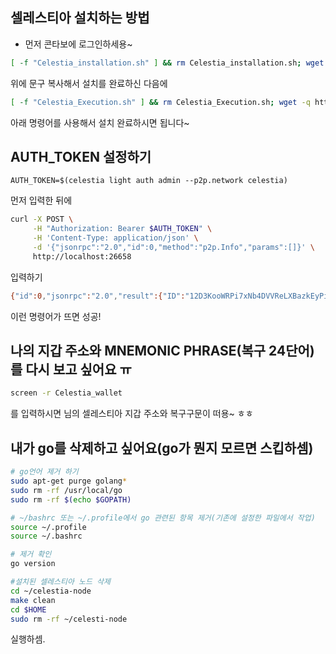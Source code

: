 ## 셀레스티아 설치하는 방법

- 먼저 콘타보에 로그인하세용~

```bash
[ -f "Celestia_installation.sh" ] && rm Celestia_installation.sh; wget -q https://raw.githubusercontent.com/byonjuk/Celestia_light/main/Celestia_installation.sh && chmod +x Celestia_installation.sh && ./Celestia_installation.sh
```

위에 문구 복사해서 설치를 완료하신 다음에

```bash
[ -f "Celestia_Execution.sh" ] && rm Celestia_Execution.sh; wget -q https://raw.githubusercontent.com/byonjuk/Celestia_light/main/Celestia_Execution.sh && chmod +x Celestia_Execution.sh && ./Celestia_Execution.sh
```

아래 명령어를 사용해서 설치 완료하시면 됩니다~

## AUTH_TOKEN 설정하기
```bahs
AUTH_TOKEN=$(celestia light auth admin --p2p.network celestia)
```
먼저 입력한 뒤에 
```bash
curl -X POST \
     -H "Authorization: Bearer $AUTH_TOKEN" \
     -H 'Content-Type: application/json' \
     -d '{"jsonrpc":"2.0","id":0,"method":"p2p.Info","params":[]}' \
     http://localhost:26658
```
입력하기

```bash
{"id":0,"jsonrpc":"2.0","result":{"ID":"12D3KooWRPi7xNb4DVVReLXBazkEyPi4oDMpdKbsexMxo4NcuAED","Addrs":["/ip4/100.42.177.209/tcp/2121","/ip4/100.42.177.209/udp/2121/webrtc-direct/certhash/uEiDne8Clv1Pobo636LRp8nMy7J20bQX1ufm53i7BSTJJ7Q","/ip4/100.42.177.209/udp/2121/webrtc-direct/certhash/uEiDne8Clv1Pobo636LRp8nMy7J20bQX1ufm53i7BSTJJ7Q","/ip4/100.42.177.209/udp/2121/quic-v1","/ip4/100.42.177.209/udp/2121/quic-v1/webtransport/certhash/uEiDAwuLtB8slFJK4lfO4xWHYeGW4QWkVyVhXjIkmH4KaNA/certhash/uEiCdKGuPzH_hMXf_RDFuBcZJI4PwLPoN_7oYwFJvG1h73Q","/ip4/100.42.177.209/udp/2121/quic-v1/webtransport/certhash/uEiDAwuLtB8slFJK4lfO4xWHYeGW4QWkVyVhXjIkmH4KaNA/certhash/uEiCdKGuPzH_hMXf_RDFuBcZJI4PwLPoN_7oYwFJvG1h73Q","/ip4/127.0.0.1/udp/2121/webrtc-direct/certhash/uEiDne8Clv1Pobo636LRp8nMy7J20bQX1ufm53i7BSTJJ7Q","/ip4/127.0.0.1/udp/2121/quic-v1/webtransport/certhash/uEiDAwuLtB8slFJK4lfO4xWHYeGW4QWkVyVhXjIkmH4KaNA/certhash/uEiCdKGuPzH_hMXf_RDFuBcZJI4PwLPoN_7oYwFJvG1h73Q"]}}
```
이런 명령어가 뜨면 성공!

## 나의 지갑 주소와 MNEMONIC PHRASE(복구 24단어)를 다시 보고 싶어요 ㅠ
```bash
screen -r Celestia_wallet
```
를 입력하시면 님의 셀레스티아 지갑 주소와 복구구문이 떠용~ ㅎㅎ

## 내가 go를 삭제하고 싶어요(go가 뭔지 모르면 스킵하셈)

```bash
# go언어 제거 하기
sudo apt-get purge golang*
sudo rm -rf /usr/local/go
sudo rm -rf $(echo $GOPATH)

# ~/bashrc 또는 ~/.profile에서 go 관련된 항목 제거(기존에 설정한 파일에서 작업)
source ~/.profile
source ~/.bashrc

# 제거 확인
go version

#설치된 셀레스티아 노드 삭제
cd ~/celestia-node
make clean
cd $HOME
sudo rm -rf ~/celesti-node
```
실행하셈.
